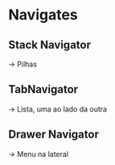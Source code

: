 # Navigates

## Stack Navigator
  -> Pilhas

## TabNavigator
 -> Lista, uma ao lado da outra 

## Drawer Navigator
  -> Menu na lateral
